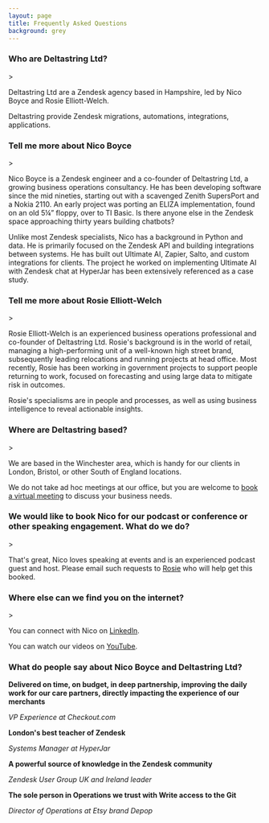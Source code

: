```yaml
---
layout: page
title: Frequently Asked Questions
background: grey
---
```


<h3>Who are Deltastring Ltd?</h3>>

Deltastring Ltd are a Zendesk agency based in Hampshire, led by Nico Boyce and Rosie Elliott-Welch.

Deltastring provide Zendesk migrations, automations, integrations, applications.

<h3>Tell me more about Nico Boyce</h3>>

Nico Boyce is a Zendesk engineer and a co-founder of Deltastring Ltd, a growing business operations consultancy. He has been developing software since the mid nineties, starting out with a scavenged Zenith SupersPort and a Nokia 2110. An early project was porting an ELIZA implementation, found on an old 5¼” floppy, over to TI Basic. Is there anyone else in the Zendesk space approaching thirty years building chatbots?

Unlike most Zendesk specialists, Nico has a background in Python and data. He is primarily focused on the Zendesk API and building integrations between systems. He has built out Ultimate AI, Zapier, Salto, and custom integrations for clients. The project he worked on implementing Ultimate AI with Zendesk chat at HyperJar has been extensively referenced as a case study.

<h3>Tell me more about Rosie Elliott-Welch</h3>>

Rosie Elliott-Welch is an experienced business operations professional and co-founder of Deltastring Ltd. Rosie's background is in the world of retail, managing a high-performing unit of a well-known high street brand, subsequently leading relocations and running projects at head office. Most recently, Rosie has been working in government projects to support people returning to work, focused on forecasting and using large data to mitigate risk in outcomes.

Rosie's specialisms are in people and processes, as well as using business intelligence to reveal actionable insights.

<h3>Where are Deltastring based?</h3>>

We are based in the Winchester area, which is handy for our clients in London, Bristol, or other South of England locations.

We do not take ad hoc meetings at our office, but you are welcome to <a href="https://calendar.google.com/calendar/u/0/appointments/schedules/AcZssZ2vJhNy3gMyKSTnIHj3xdsAONXezmHe6_8av4SPLlfGW-znFeNqORBTDvGbfbUK4Y5Iyb44DWLf">book a virtual meeting</a> to discuss your business needs.

<h3>We would like to book Nico for our podcast or conference or other speaking engagement. What do we do?</h3>>

That's great, Nico loves speaking at events and is an experienced podcast guest and host. Please email such requests to <a href="mailto:rosie@deltastring.com">Rosie</a> who will help get this booked.

<h3>Where else can we find you on the internet?</h3>>

You can connect with Nico on [LinkedIn](https://www.linkedin.com/in/nicoboyce/).

You can watch our videos on [YouTube](https://www.youtube.com/@deltastringdotcom).

<h3>What do people say about Nico Boyce and Deltastring Ltd?</h3>

**Delivered on time, on budget, in deep partnership, improving the daily work for our care partners, directly impacting the experience of our merchants**

*VP Experience at Checkout.com*

**London's best teacher of Zendesk**

*Systems Manager at HyperJar*

**A powerful source of knowledge in the Zendesk community**

*Zendesk User Group UK and Ireland leader*

**The sole person in Operations we trust with Write access to the Git**

*Director of Operations at Etsy brand Depop*